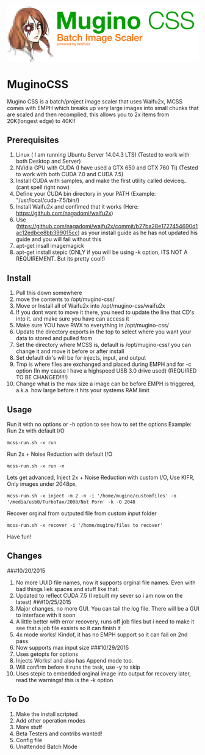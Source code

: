 ![My image](https://github.com/UiharuKazari2008/MuginoCSS/blob/master/img/MuginoCCS.jpg)
# MuginoCSS
Mugino CSS is a batch/project image scaler that uses Waifu2x, MCSS comes with EMPH which breaks up very large images into small chunks that are scaled and then recomplied, this allows you to 2x items from 20K(longest edge) to 40K!!

## Prerequisites
1. Linux ( I am running Ubuntu Server 14.04.3 LTS) (Tested to work with both Desktop and Server)
2. NVidia GPU with CUDA (I have used a GTX 650 and GTX 760 Ti) (Tested to work with both CUDA 7.0 and CUDA 7.5)
  1. Install CUDA with samples, and make the first utility called deviceq.. (cant spell right now)
3. Define your CUDA bin directory in your PATH (Example: "/usr/local/cuda-7.5/bin/)
4. Install Waifu2x and confimed that it works (Here: https://github.com/nagadomi/waifu2x)
  1. Use (https://github.com/nagadomi/waifu2x/commit/b27ba28e1727454690d1ac12edbce8bb399015cc) as your install guide as he has not updated his guide and you will fail without this
5. apt-get insall imagemagick
6. apt-get install stepic (ONLY if you will be using -k option, ITS NOT A REQUIREMENT. But its pretty cool!)

## Install
1. Pull this down somewhere
2. move the contents to /opt/mugino-css/
3. Move or Install all of Waifu2x into /opt/mugino-css/waifu2x
  1. If you dont want to move it there, you need to update the line that CD's into it. and make sure you have can access it
4. Make sure YOU have RWX to everything in /opt/mugino-css/
5. Update the directory exports in the top to select where you want your data to stored and pulled from
  1. Set the directory where MCSS is, default is /opt/mugino-css/ you can change it and move it before or after install
  2. Set default dir's will be for injects, input, and output
  3. Tmp is where files are exchanged and placed during EMPH and for -c option (In my cause I have a highspeed USB 3.0 drive used) (REQUIRED TO BE CHANGED!!!!)
  4. Change what is the max size a image can be before EMPH is triggered, a.k.a. how large before it hits your systems RAM limit

## Usage
Run it with no options or -h option to see how to set the options
Example:
Run 2x with default I/O
```
mcss-run.sh -x run
```
Run 2x + Noise Reduction with default I/O
```
mcss-run.sh -x run -n
```
Lets get advanced, Inject 2x + Noise Reduction with custom I/O, Use KIFR, Only images under 2048px, 
```
mcss-run.sh -x inject -m 2 -n -i '/home/mugino/customfiles' -o '/media/usb0/TurboTax/2008/Not Porn' -k -O 2048 
```
Recover orginal from outputed file from custom input folder
```
mcss-run.sh -x recover -i '/home/mugino/files to recover'
```
Have fun!

## Changes
###10/20/2015
1. No more UUID file names, now it supports orginal file names. Even with bad things liek spaces and stuff like that.
2. Updated to reflect CUDA 7.5 (I rebuilt my sever so i am now on the latest)
###10/25/2015
1. Major changes, no more GUI. You can tail the log file. There will be a GUI to interface with it soon
2. A little better with error recovery, runs off job files but i need to make it see that a job file exsists so it can finish it
3. 4x mode works! Kindof, it has no EMPH support so it can fail on 2nd pass
4. Now supports max input size
###10/29/2015
1. Uses getopts for options
2. Injects Works! and also has Append mode too.
3. Will confirm before it runs the task, use -y to skip
4. Uses stepic to embedded orginal image into output for recovery later, read the warnings! this is the -k option
  
## To Do
1. Make the install scripted
8. Add other operation modes
10. More stuff
11. Beta Testers and contribs wanted!
12. Config file
13. Unattended Batch Mode